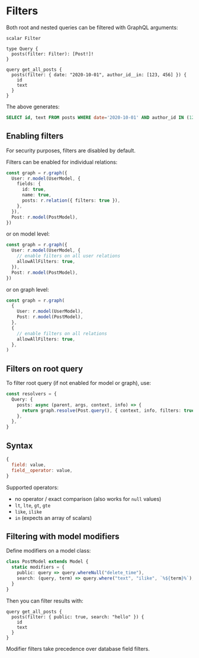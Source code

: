# Filters

Both root and nested queries can be filtered with GraphQL arguments:

```gql
scalar Filter

type Query {
  posts(filter: Filter): [Post!]!
}

query get_all_posts {
  posts(filter: { date: "2020-10-01", author_id__in: [123, 456] }) {
    id
    text
  }
}
```

The above generates:

```sql
SELECT id, text FROM posts WHERE date='2020-10-01' AND author_id IN (123, 456)
```

## Enabling filters

For security purposes, filters are disabled by default.

Filters can be enabled for individual relations:

```ts
const graph = r.graph({
  User: r.model(UserModel, {
    fields: {
      id: true,
      name: true,
      posts: r.relation({ filters: true }),
    },
  }),
  Post: r.model(PostModel),
})
```

or on model level:

```ts
const graph = r.graph({
  User: r.model(UserModel, {
    // enable filters on all user relations
    allowAllFilters: true,
  }),
  Post: r.model(PostModel),
})
```

or on graph level:

```ts
const graph = r.graph(
  {
    User: r.model(UserModel),
    Post: r.model(PostModel),
  },
  {
    // enable filters on all relations
    allowAllFilters: true,
  },
)
```

## Filters on root query

To filter root query (if not enabled for model or graph), use:

```ts
const resolvers = {
  Query: {
    posts: async (parent, args, context, info) => {
      return graph.resolve(Post.query(), { context, info, filters: true })
    },
  },
}
```

## Syntax

```js
{
  field: value,
  field__operator: value,
}
```

Supported operators:

- no operator / exact comparison (also works for `null` values)
- `lt`, `lte`, `gt`, `gte`
- `like`, `ilike`
- `in` (expects an array of scalars)

## Filtering with model modifiers

Define modifiers on a model class:

```ts
class PostModel extends Model {
  static modifiers = {
    public: query => query.whereNull("delete_time"),
    search: (query, term) => query.where("text", "ilike", `%${term}%`),
  }
}
```

Then you can filter results with:

```gql
query get_all_posts {
  posts(filter: { public: true, search: "hello" }) {
    id
    text
  }
}
```

Modifier filters take precedence over database field filters.
